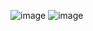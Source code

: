 ![image](https://user-images.githubusercontent.com/112281942/202064602-29a17542-eb0f-4304-9328-68990ac36431.png)
![image](https://user-images.githubusercontent.com/112281942/202064745-addd02d5-33f1-497e-bf4d-eb18dd87e0c8.png)





